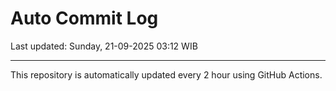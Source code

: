# Auto Commit Log

Last updated: Sunday, 21-09-2025 03:12 WIB

---

This repository is automatically updated every 2 hour using GitHub Actions.
